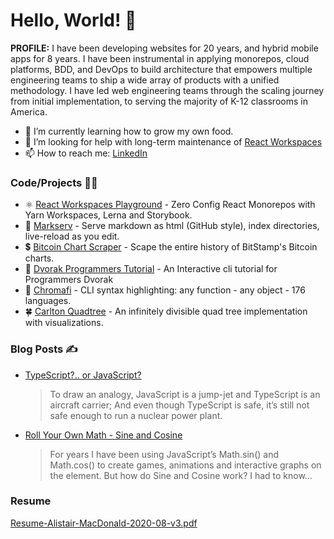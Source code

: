 # Hello, World! 👋

**PROFILE:**
I have been developing websites for 20 years, and hybrid mobile apps for 8 years. I have been instrumental in applying monorepos, cloud platforms, BDD, and DevOps to build architecture that empowers multiple engineering teams to ship a wide array of products with a unified methodology. I have led web engineering teams through the scaling journey from initial implementation, to serving the majority of K-12 classrooms in America.

- 🌱 I’m currently learning how to grow my own food.
- 🤔 I’m looking for help with long-term maintenance of [React Workspaces](https://github.com/react-workspaces/react-workspaces-playground)
- 📫 How to reach me: [LinkedIn](https://www.linkedin.com/in/f1lt3r/)

### Code/Projects 👨‍💻

- ⚛️ [React Workspaces Playground](https://github.com/react-workspaces/react-workspaces-playground) - Zero Config React Monorepos with Yarn Workspaces, Lerna and Storybook. 
- 🏁 [Markserv](https://github.com/markserv/markserv) - Serve markdown as html (GitHub style), index directories, live-reload as you edit.
- 💲 [Bitcoin Chart Scraper](https://github.com/F1LT3R/bitcoin-scraper) - Scape the entire history of BitStamp's Bitcoin charts.
- 💾 [Dvorak Programmers Tutorial](https://github.com/F1LT3R/dvorak-programmers-tutorial) - An Interactive cli tutorial for Programmers Dvorak 
- 🦅 [Chromafi](https://github.com/F1LT3R/chromafi) - CLI syntax highlighting: any function - any object - 176 languages. 
- 🍀 [Carlton Quadtree](https://github.com/F1LT3R/carlton-quadtree) - An infinitely divisible quad tree implementation with visualizations.

### Blog Posts ✍ 

- [TypeScript?.. or JavaScript?](https://f1lt3r.io/typescript-or-javascript)
    > To draw an analogy, JavaScript is a jump-jet and TypeScript is an aircraft carrier; And even though TypeScript is safe, it’s still not safe enough to run a nuclear power plant.
- [Roll Your Own Math - Sine and Cosine](https://f1lt3r.io/roll-your-own-math-sine-cosine)
    > For years I have been using JavaScript’s Math.sin() and Math.cos() to create games, animations and interactive graphs on the <canvas> element. But how do Sine and Cosine work? I had to know…</p>

### Resume

[Resume-Alistair-MacDonald-2020-08-v3.pdf](Resume-Alistair-MacDonald-2020-08-v3.pdf)

